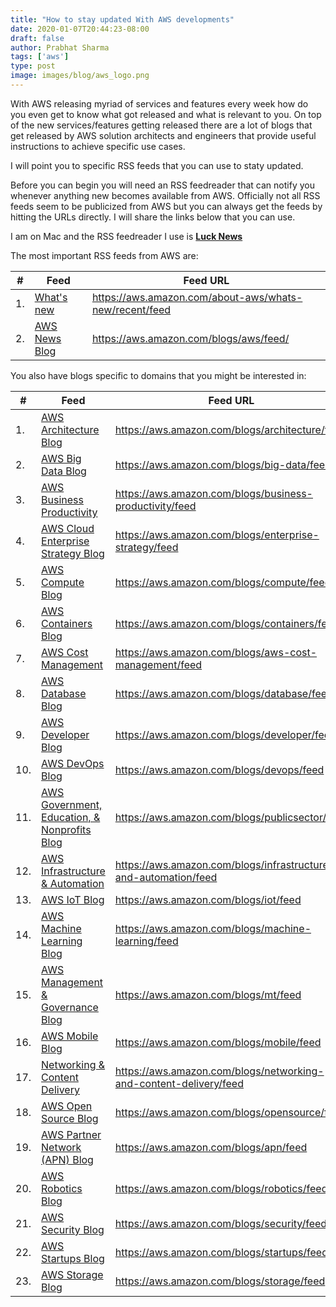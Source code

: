 ```yaml
---
title: "How to stay updated With AWS developments"
date: 2020-01-07T20:44:23-08:00
draft: false
author: Prabhat Sharma
tags: ['aws']
type: post
image: images/blog/aws_logo.png
---
```


With AWS releasing myriad of services and features every week how do you even get to know what got released and what is relevant to you. On top of the new services/features getting released there are a lot of blogs that get released by AWS solution architects and engineers that provide useful instructions to achieve specific use cases.

I will point you to specific RSS feeds that you can use to staty updated.

Before you can begin you will need an RSS feedreader that can notify you whenever anything new becomes available from AWS. Officially not all RSS feeds seem to be publicized from AWS but you can always get the feeds by hitting the URLs directly. I will share the links below that you can use.

I am on Mac and the RSS feedreader I use is [**Luck News**](https://apps.apple.com/us/app/lucknews/id590365026?mt=12)

The most important RSS feeds from AWS are:

<table class="table table-striped">
    <thead>
        <tr>
            <th>#</th>
            <th>Feed</th>
            <th>Feed URL</th>
        </tr>
    </thead>
    <tbody>
        <tr>
            <td>1.</td>
            <td><a href='https://aws.amazon.com/about-aws/whats-new/recent/'>What's new</a></td>
            <td><a href='https://aws.amazon.com/about-aws/whats-new/recent/feed'>https://aws.amazon.com/about-aws/whats-new/recent/feed</a> </td>
        </tr>
        <tr>
            <td>2.</td>
            <td><a href='https://aws.amazon.com/about-aws/whats-new/recent/'>AWS News Blog</a></td>
            <td><a href='https://aws.amazon.com/blogs/aws/feed/'>https://aws.amazon.com/blogs/aws/feed/</a> </td>
        </tr>
    </tbody>
</table>

You also have blogs specific to domains that you might be interested in:

<table class="table table-striped">
    <thead>
        <tr>
            <th>#</th>
            <th>Feed</th>
            <th>Feed URL</th>
        </tr>
    </thead>
    <tbody>
        <tr>
            <td>1.</td>
            <td><a href='https://aws.amazon.com/blogs/architecture/'>AWS Architecture Blog</a></td>
            <td><a href='https://aws.amazon.com/blogs/architecture/feed'>https://aws.amazon.com/blogs/architecture/feed</a> </td>
        </tr>
        <tr>
            <td>2.</td>
            <td><a href='https://aws.amazon.com/blogs/big-data/ '> AWS Big Data Blog</a></td>
            <td><a href='https://aws.amazon.com/blogs/big-data/feed'>https://aws.amazon.com/blogs/big-data/feed </a> </td>
        </tr>
        <tr>
            <td>3.</td>
            <td><a href='https://aws.amazon.com/blogs/business-productivity/ '>AWS Business Productivity</a></td>
            <td><a href='https://aws.amazon.com/blogs/business-productivity/feed'>https://aws.amazon.com/blogs/business-productivity/feed </a> </td>
        </tr>
        <tr>
            <td>4.</td>
            <td><a href='https://aws.amazon.com/blogs/enterprise-strategy '>AWS Cloud Enterprise Strategy Blog </a></td>
            <td><a href='https://aws.amazon.com/blogs/enterprise-strategy/feed '> https://aws.amazon.com/blogs/enterprise-strategy/feed</a> </td>
        </tr>
        <tr>
            <td>5.</td>
            <td><a href='https://aws.amazon.com/blogs/compute '>AWS Compute Blog </a></td>
            <td><a href='https://aws.amazon.com/blogs/compute/feed '>https://aws.amazon.com/blogs/compute/feed </a> </td>
        </tr>
        <tr>
            <td>6.</td>
            <td><a href='https://aws.amazon.com/blogs/containers'>AWS Containers Blog </a></td>
            <td><a href='https://aws.amazon.com/blogs/containers/feed '>https://aws.amazon.com/blogs/containers/feed </a> </td>
        </tr>
        <tr>
            <td>7.</td>
            <td><a href='https://aws.amazon.com/blogs/aws-cost-management/ '> AWS Cost Management</a></td>
            <td><a href='https://aws.amazon.com/blogs/aws-cost-management/feed '>https://aws.amazon.com/blogs/aws-cost-management/feed </a> </td>
        </tr>
        <tr>
            <td>8.</td>
            <td><a href='https://aws.amazon.com/blogs/database/ '>AWS Database Blog </a></td>
            <td><a href='https://aws.amazon.com/blogs/database/feed '>https://aws.amazon.com/blogs/database/feed </a> </td>
        </tr>
        <tr>
            <td>9.</td>
            <td><a href='https://aws.amazon.com/blogs/developer/ '>AWS Developer Blog </a></td>
            <td><a href='https://aws.amazon.com/blogs/developer/feed '>https://aws.amazon.com/blogs/developer/feed </a> </td>
        </tr>
        <tr>
            <td>10.</td>
            <td><a href='https://aws.amazon.com/blogs/devops/'>AWS DevOps Blog </a></td>
            <td><a href='https://aws.amazon.com/blogs/devops/feed'>https://aws.amazon.com/blogs/devops/feed</a> </td>
        </tr>
        <tr>
            <td>11.</td>
            <td><a href='https://aws.amazon.com/blogs/publicsector/'> AWS Government, Education, & Nonprofits Blog</a></td>
            <td><a href='https://aws.amazon.com/blogs/publicsector/feed'>https://aws.amazon.com/blogs/publicsector/feed</a> </td>
        </tr>
        <tr>
            <td>12.</td>
            <td><a href='https://aws.amazon.com/blogs/infrastructure-and-automation/'>AWS Infrastructure & Automation</a></td>
            <td><a href='https://aws.amazon.com/blogs/infrastructure-and-automation/feed'>https://aws.amazon.com/blogs/infrastructure-and-automation/feed</a> </td>
        </tr>
        <tr>
            <td>13.</td>
            <td><a href='https://aws.amazon.com/blogs/iot/'>AWS IoT Blog</a></td>
            <td><a href='https://aws.amazon.com/blogs/iot/feed'>https://aws.amazon.com/blogs/iot/feed</a> </td>
        </tr>
        <tr>
            <td>14.</td>
            <td><a href='https://aws.amazon.com/blogs/machine-learning/'>AWS Machine Learning Blog </a></td>
            <td><a href='https://aws.amazon.com/blogs/machine-learning/feed'>https://aws.amazon.com/blogs/machine-learning/feed </a> </td>
        </tr>
        <tr>
            <td>15.</td>
            <td><a href='https://aws.amazon.com/blogs/mt/'>AWS Management & Governance Blog</a></td>
            <td><a href='https://aws.amazon.com/blogs/mt/feed'>https://aws.amazon.com/blogs/mt/feed</a> </td>
        </tr>
        <tr>
            <td>16.</td>
            <td><a href='https://aws.amazon.com/blogs/mobile/'>AWS Mobile Blog</a></td>
            <td><a href='https://aws.amazon.com/blogs/mobile/feed'>https://aws.amazon.com/blogs/mobile/feed</a> </td>
        </tr>
        <tr>
            <td>17.</td>
            <td><a href='https://aws.amazon.com/blogs/networking-and-content-delivery/'>Networking & Content Delivery</a></td>
            <td><a href='https://aws.amazon.com/blogs/networking-and-content-delivery/feed'>https://aws.amazon.com/blogs/networking-and-content-delivery/feed</a> </td>
        </tr>
        <tr>
            <td>18.</td>
            <td><a href='https://aws.amazon.com/blogs/opensource'>AWS Open Source Blog</a></td>
            <td><a href='https://aws.amazon.com/blogs/opensource/feed'>https://aws.amazon.com/blogs/opensource/feed</a> </td>
        </tr>
        <tr>
            <td>19.</td>
            <td><a href='https://aws.amazon.com/blogs/apn/'>AWS Partner Network (APN) Blog</a></td>
            <td><a href='https://aws.amazon.com/blogs/apn/feed'>https://aws.amazon.com/blogs/apn/feed</a> </td>
        </tr>
        <tr>
            <td>20.</td>
            <td><a href='https://aws.amazon.com/blogs/robotics/'>AWS Robotics Blog</a></td>
            <td><a href='https://aws.amazon.com/blogs/robotics/feed'>https://aws.amazon.com/blogs/robotics/feed</a> </td>
        </tr>
        <tr>
            <td>21.</td>
            <td><a href='https://aws.amazon.com/blogs/security/'>AWS Security Blog</a></td>
            <td><a href='https://aws.amazon.com/blogs/security/feed'>https://aws.amazon.com/blogs/security/feed</a> </td>
        </tr>
        <tr>
            <td>22.</td>
            <td><a href='https://aws.amazon.com/blogs/startups/'>AWS Startups Blog</a></td>
            <td><a href='https://aws.amazon.com/blogs/startups/feed'>https://aws.amazon.com/blogs/startups/feed</a> </td>
        </tr>
        <tr>
            <td>23.</td>
            <td><a href='https://aws.amazon.com/blogs/storage/'>AWS Storage Blog</a></td>
            <td><a href='https://aws.amazon.com/blogs/storage/feed'>https://aws.amazon.com/blogs/storage/feed</a> </td>
        </tr>
    </tbody>
</table>

